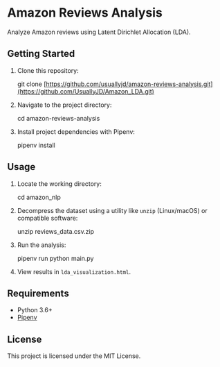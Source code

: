 # Amazon Reviews Analysis

Analyze Amazon reviews using Latent Dirichlet Allocation (LDA).

## Getting Started

1. Clone this repository:

   git clone [https://github.com/usuallyjd/amazon-reviews-analysis.git](https://github.com/UsuallyJD/Amazon_LDA.git)

2. Navigate to the project directory:

   cd amazon-reviews-analysis

3. Install project dependencies with Pipenv:

   pipenv install

## Usage

1. Locate the working directory:
   
   cd amazon_nlp

2. Decompress the dataset using a utility like `unzip` (Linux/macOS) or compatible software:

   unzip reviews_data.csv.zip

3. Run the analysis:

   pipenv run python main.py

4. View results in `lda_visualization.html`.

## Requirements

- Python 3.6+
- [Pipenv](https://pipenv.pypa.io/en/latest/)

## License

This project is licensed under the MIT License.

